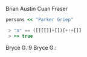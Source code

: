 Brian Austin
Cuan Fraser

```ruby
persons << "Parker Griep"
```

```javascript
 > "n" == ([][[]]+[])[+!+[]]
 > => true
```

Bryce G.:9
Bryce G.:
